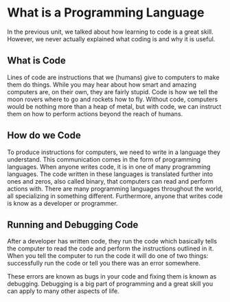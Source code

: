# What is a Programming Language

In the previous unit, we talked about how learning to code is a great skill. However, we never actually explained what coding is and why it is useful.

## What is Code

Lines of code are instructions that we (humans) give to computers to make them do things. While you may hear about how smart and amazing computers are, on their own, they are fairly stupid. Code is how we tell the moon rovers where to go and rockets how to fly. Without code, computers would be nothing more than a heap of metal, but with code, we can instruct them on how to perform actions beyond the reach of humans.

## How do we Code

To produce instructions for computers, we need to write in a language they understand. This communication comes in the form of programming languages. When anyone writes code, it is in one of many programming languages. The code written in these languages is translated further into ones and zeros, also called binary, that computers can read and perform actions with. There are many programming languages throughout the world, all specializing in something different. Furthermore, anyone that writes code is know as a developer or programmer.

## Running and Debugging Code

After a developer has written code, they run the code which basically tells the computer to read the code and perform the instructions outlined in it. When you tell the computer to run the code it will do one of two things: successfully run the code or tell you there was an error somewhere.

These errors are known as bugs in your code and fixing them is known as debugging. Debugging is a big part of programming and a great skill you can apply to many other aspects of life.
